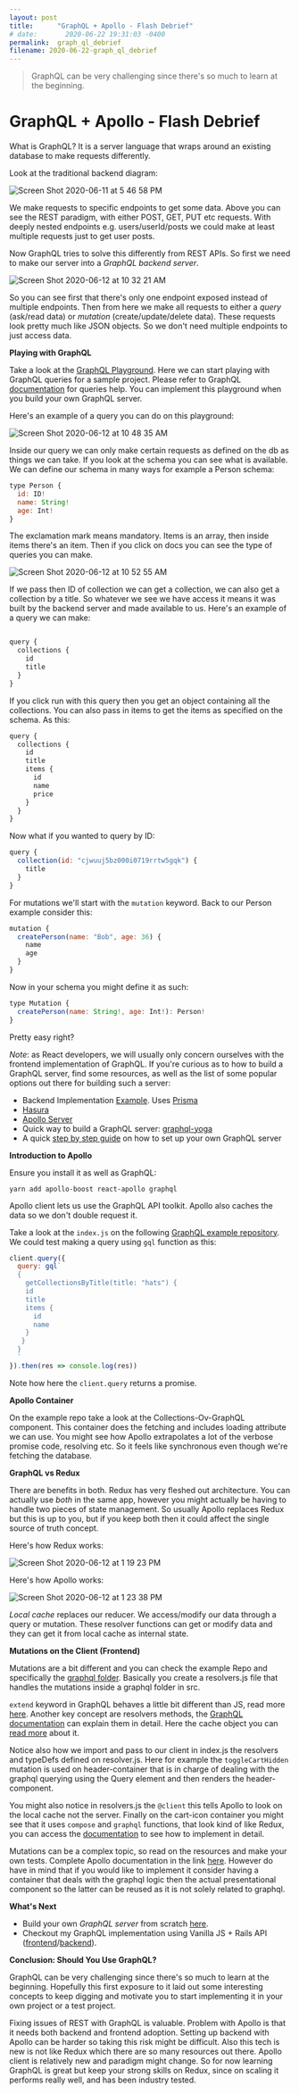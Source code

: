 ```yaml
---
layout: post
title:      "GraphQL + Apollo - Flash Debrief"
# date:       2020-06-22 19:31:03 -0400
permalink:  graph_ql_debrief
filename: 2020-06-22-graph_ql_debrief
---
```


> GraphQL can be very challenging since there's so much to learn at the beginning. 


# GraphQL + Apollo - Flash Debrief

What is GraphQL? It is a server language that wraps around an existing database to make requests differently. 

Look at the traditional backend diagram:

![Screen Shot 2020-06-11 at 5 46 58 PM](https://user-images.githubusercontent.com/15071636/84446658-9c974b00-ac0b-11ea-904c-4d98969eee84.png)

We make requests to specific endpoints to get some data. Above you can see the REST paradigm, with either POST, GET, PUT etc requests. With deeply nested endpoints e.g. users/userId/posts we could make at least multiple requests just to get user posts.

Now GraphQL tries to solve this differently from REST APIs. So first we need to make our server into a *GraphQL backend server*.

![Screen Shot 2020-06-12 at 10 32 21 AM](https://user-images.githubusercontent.com/15071636/84519685-0fe69e80-ac98-11ea-9a30-6c084793c264.png)

So you can see first that there's only one endpoint exposed instead of multiple endpoints. Then from here we make all requests to either a *query* (ask/read data) or *mutation* (create/update/delete data). These requests look pretty much like JSON objects. So we don't need multiple endpoints to just access data.

**Playing with GraphQL**

Take a look at the [GraphQL Playground](https://crwn-clothing.com/). Here we can start playing with GraphQL queries for a sample project. Please refer to GraphQL [documentation](https://graphql.org/graphql-js/basic-types/) for queries help. You can implement this playground when you build your own GraphQL server. 

Here's an example of a query you can do on this playground:

![Screen Shot 2020-06-12 at 10 48 35 AM](https://user-images.githubusercontent.com/15071636/84521206-4a513b00-ac9a-11ea-9b49-a1a2f0fb0b02.png)

Inside our query we can only make certain requests as defined on the db as things we can take. If you look at the schema you can see what is available. We can define our schema in many ways for example a Person schema:

```js
type Person {
  id: ID!
  name: String!
  age: Int!
}
```

The exclamation mark means mandatory. Items is an array, then inside items there's an item. Then if you click on docs you can see the type of queries you can make. 

![Screen Shot 2020-06-12 at 10 52 55 AM](https://user-images.githubusercontent.com/15071636/84521635-ee3ae680-ac9a-11ea-8324-d1b7662fd4b9.png)

If we pass then ID of collection we can get a collection, we can also get a collection by a title. So whatever we see we have access it means it was built by the backend server and made available to us. Here's an example of a query we can make:

```js

query {
  collections {
    id
    title
  }
}

```

If you click run with this query then you get an object containing all the collections. You can also pass in items to get the items as specified on the schema. As this:

```js
query {
  collections {
    id
    title
    items {
      id
      name
      price
    }
  }
}
```

Now what if you wanted to query by ID:

```js
query {
  collection(id: "cjwuuj5bz000i0719rrtw5gqk") {
    title
  }
}

```

For mutations we'll start with the `mutation` keyword. Back to our Person example consider this:

```js
mutation {
  createPerson(name: "Bob", age: 36) {
    name
    age
  }
}
```

Now in your schema you might define it as such:

```js
type Mutation {
  createPerson(name: String!, age: Int!): Person!
}
```

Pretty easy right?

*Note*: as React developers, we will usually only concern ourselves with the frontend implementation of GraphQL. If you're curious as to how to  build a GraphQL server, find some resources, as well as the list of some popular options out there for building such a server:

- Backend Implementation [Example](https://github.com/ZhangMYihua/crwn-clothing-prisma). Uses [Prisma](https://www.prisma.io/)
- [Hasura](https://hasura.io/)
- [Apollo Server](https://www.apollographql.com/docs/apollo-server/)
- Quick way to build a GraphQL server: [graphql-yoga](https://github.com/prisma/graphql-yoga)
- A quick [step by step guide](https://blog.apollographql.com/tutorial-building-a-graphql-server-cddaa023c035) on how to set up your own GraphQL server

**Introduction to Apollo**

Ensure you install it as well as GraphQL:

`yarn add apollo-boost react-apollo graphql`

Apollo client lets us use the GraphQL API toolkit. Apollo also caches the data so we don't double request it.

Take a look at the `index.js` on the following [GraphQL example repository](https://github.com/fbohz/graphql-practice-example). We could test making a query using `gql` function as this:

```js
client.query({
  query: gql`
  {
    getCollectionsByTitle(title: "hats") {
    id
    title
    items {
      id
      name
    }
   }
  }
  `
}).then(res => console.log(res))

```

Note how here the `client.query` returns a promise.

**Apollo Container**

On the example repo take a look at the Collections-Ov-GraphQL component. This container does the fetching and includes loading attribute we can use. You might see how Apollo extrapolates a lot of the verbose promise code, resolving etc. So it feels like synchronous even though we're fetching the database.

**GraphQL vs Redux**

There are benefits in both. Redux has very fleshed out architecture. You can actually use *both* in the same app, however you might actually be having to handle two pieces of state management. So usually Apollo replaces Redux but this is up to you, but if you keep both then it could affect the single source of truth concept.

Here's how Redux works:

![Screen Shot 2020-06-12 at 1 19 23 PM](https://user-images.githubusercontent.com/15071636/84534360-627f8500-acaf-11ea-9eb6-f5afb178394a.png)

Here's how Apollo works:

![Screen Shot 2020-06-12 at 1 23 38 PM](https://user-images.githubusercontent.com/15071636/84534678-fa7d6e80-acaf-11ea-8c80-663aca370fff.png)

*Local cache* replaces our reducer. We access/modify our data through a query or mutation. These resolver functions can get or modify data and they can get it from local cache as internal state. 

**Mutations on the Client (Frontend)**

Mutations are a bit different and you can check the example Repo and specifically the [graphql folder](https://github.com/fbohz/graphql-practice-example/tree/master/src/graphql). Basically you create a resolvers.js file that handles the mutations inside a graphql folder in src.

`extend` keyword in GraphQL behaves a little bit different than JS, read more [here](https://www.apollographql.com/docs/react/development-testing/client-schema-mocking/#1-extend-your-server-schema-with-a-client-only-field). Another key concept are resolvers methods, the [GraphQL documentation](https://www.apollographql.com/docs/react/data/local-state/#local-resolvers) can explain them in detail. Here the cache object you can [read more](https://www.apollographql.com/docs/react/caching/cache-configuration/) about it.

Notice also how we import and pass to our client in index.js the resolvers and typeDefs defined on resolver.js. Here for example the `toggleCartHidden` mutation is used on header-container that is in charge of dealing with the graphql querying using the Query element and then renders the header-component. 

You might also notice in resolvers.js the `@client` this tells Apollo to look on the local cache not the server. Finally on the cart-icon container you might see that it uses `compose` and `graphql` functions, that look kind of like Redux, you can access the [documentation](https://www.apollographql.com/docs/react/api/react-apollo/#graphqlquery-configcomponent) to see how to implement in detail.

Mutations can be a complex topic, so read on the resources and make your own tests. Complete Apollo documentation in the link [here](https://www.apollographql.com/docs/react/essentials/mutations/). However do have in mind that if you would like to implement it consider having a container that deals with the graphql logic then the actual presentational component so the latter can be reused as it is not solely related to graphql.

**What's Next**

- Build your own *GraphQL server* from scratch [here](https://www.howtographql.com/choose/). 
- Checkout my GraphQL implementation using Vanilla JS + Rails API ([frontend](https://github.com/fbohz/yijing-ball-z_frontend)/[backend](https://github.com/fbohz/yijing-ball-z_backend)).

**Conclusion: Should You Use GraphQL?**

GraphQL can be very challenging since there's so much to learn at the beginning. Hopefully this first exposure to it laid out some interesting concepts to keep digging and motivate you to start implementing it in your own project or a test project.

Fixing issues of REST with GraphQL is valuable. Problem with Apollo is that it needs both backend and frontend adoption. Setting up backend with Apollo can be harder so taking this risk might be difficult. Also this tech is new is not like Redux which there are so many resources out there. Apollo client is relatively new and paradigm might change. So for now learning GraphQL is great but keep your strong skills on Redux, since on scaling it performs really well, and has been industry tested. 

